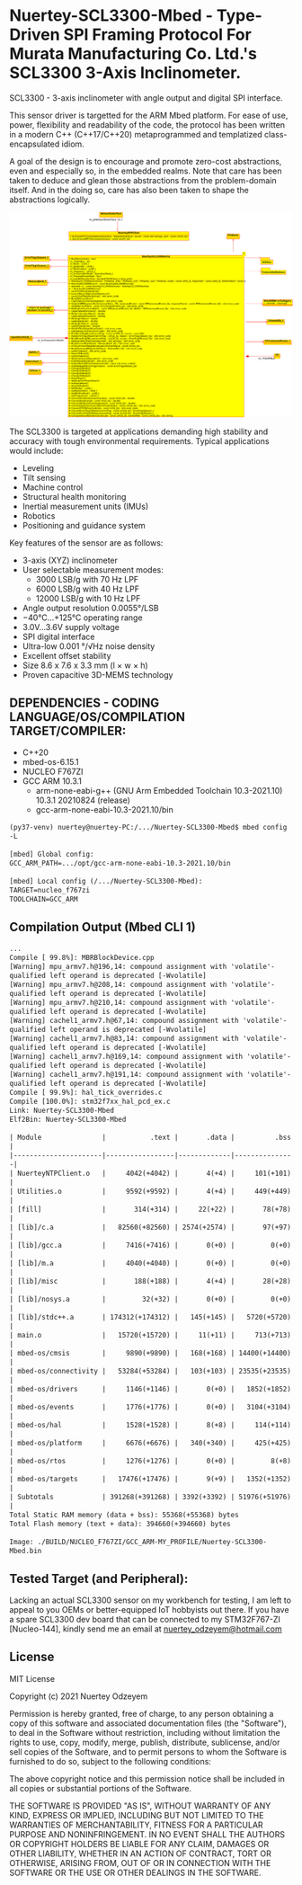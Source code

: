 # Nuertey-SCL3300-Mbed - Type-Driven SPI Framing Protocol For Murata Manufacturing Co. Ltd.'s SCL3300 3-Axis Inclinometer.

SCL3300 - 3-axis inclinometer with angle output and digital SPI interface. 

This sensor driver is targetted for the ARM Mbed platform. For ease of use, power, flexibility and readability of the code, the protocol has been written in a modern C++ (C++17/C++20) metaprogrammed and templatized class-encapsulated idiom. 

A goal of the design is to encourage and promote zero-cost abstractions, even and especially so, in the embedded realms. Note that care has been taken to deduce and glean those abstractions from the problem-domain itself. And in the doing so, care has also been taken to shape the abstractions logically.

![SCL3300 Sensor Driver Class Diagram](https://github.com/nuertey/RandomArtifacts/blob/master/NuerteySCL3300Device2.png?raw=true)

The SCL3300 is targeted at applications demanding high stability and accuracy with tough environmental requirements. Typical applications would include:
 
  - Leveling
  - Tilt sensing
  - Machine control
  - Structural health monitoring
  - Inertial measurement units (IMUs)
  - Robotics
  - Positioning and guidance system
 
Key features of the sensor are as follows:
 
  - 3-axis (XYZ) inclinometer
  - User selectable measurement modes:
    - 3000 LSB/g with 70 Hz LPF
    - 6000 LSB/g with 40 Hz LPF
    - 12000 LSB/g with 10 Hz LPF
  - Angle output resolution 0.0055°/LSB
  - −40°C…+125°C operating range
  - 3.0V…3.6V supply voltage
  - SPI digital interface
  - Ultra-low 0.001 °/√Hz noise density
  - Excellent offset stability
  - Size 8.6 x 7.6 x 3.3 mm (l × w × h)
  - Proven capacitive 3D-MEMS technology

## DEPENDENCIES - CODING LANGUAGE/OS/COMPILATION TARGET/COMPILER:
  - C++20
  - mbed-os-6.15.1
  - NUCLEO F767ZI
  - GCC ARM 10.3.1
    - arm-none-eabi-g++ (GNU Arm Embedded Toolchain 10.3-2021.10) 10.3.1 20210824 (release)
    - gcc-arm-none-eabi-10.3-2021.10/bin

```console 
(py37-venv) nuertey@nuertey-PC:/.../Nuertey-SCL3300-Mbed$ mbed config -L

[mbed] Global config:
GCC_ARM_PATH=.../opt/gcc-arm-none-eabi-10.3-2021.10/bin

[mbed] Local config (/.../Nuertey-SCL3300-Mbed):
TARGET=nucleo_f767zi
TOOLCHAIN=GCC_ARM
```
 
## Compilation Output (Mbed CLI 1)

```console
...
Compile [ 99.8%]: MBRBlockDevice.cpp
[Warning] mpu_armv7.h@196,14: compound assignment with 'volatile'-qualified left operand is deprecated [-Wvolatile]
[Warning] mpu_armv7.h@208,14: compound assignment with 'volatile'-qualified left operand is deprecated [-Wvolatile]
[Warning] mpu_armv7.h@210,14: compound assignment with 'volatile'-qualified left operand is deprecated [-Wvolatile]
[Warning] cachel1_armv7.h@67,14: compound assignment with 'volatile'-qualified left operand is deprecated [-Wvolatile]
[Warning] cachel1_armv7.h@83,14: compound assignment with 'volatile'-qualified left operand is deprecated [-Wvolatile]
[Warning] cachel1_armv7.h@169,14: compound assignment with 'volatile'-qualified left operand is deprecated [-Wvolatile]
[Warning] cachel1_armv7.h@191,14: compound assignment with 'volatile'-qualified left operand is deprecated [-Wvolatile]
Compile [ 99.9%]: hal_tick_overrides.c
Compile [100.0%]: stm32f7xx_hal_pcd_ex.c
Link: Nuertey-SCL3300-Mbed
Elf2Bin: Nuertey-SCL3300-Mbed

| Module               |           .text |       .data |          .bss |
|----------------------|-----------------|-------------|---------------|
| NuerteyNTPClient.o   |     4042(+4042) |       4(+4) |     101(+101) |
| Utilities.o          |     9592(+9592) |       4(+4) |     449(+449) |
| [fill]               |       314(+314) |     22(+22) |       78(+78) |
| [lib]/c.a            |   82560(+82560) | 2574(+2574) |       97(+97) |
| [lib]/gcc.a          |     7416(+7416) |       0(+0) |         0(+0) |
| [lib]/m.a            |     4040(+4040) |       0(+0) |         0(+0) |
| [lib]/misc           |       188(+188) |       4(+4) |       28(+28) |
| [lib]/nosys.a        |         32(+32) |       0(+0) |         0(+0) |
| [lib]/stdc++.a       | 174312(+174312) |   145(+145) |   5720(+5720) |
| main.o               |   15720(+15720) |     11(+11) |     713(+713) |
| mbed-os/cmsis        |     9890(+9890) |   168(+168) | 14400(+14400) |
| mbed-os/connectivity |   53284(+53284) |   103(+103) | 23535(+23535) |
| mbed-os/drivers      |     1146(+1146) |       0(+0) |   1852(+1852) |
| mbed-os/events       |     1776(+1776) |       0(+0) |   3104(+3104) |
| mbed-os/hal          |     1528(+1528) |       8(+8) |     114(+114) |
| mbed-os/platform     |     6676(+6676) |   340(+340) |     425(+425) |
| mbed-os/rtos         |     1276(+1276) |       0(+0) |         8(+8) |
| mbed-os/targets      |   17476(+17476) |       9(+9) |   1352(+1352) |
| Subtotals            | 391268(+391268) | 3392(+3392) | 51976(+51976) |
Total Static RAM memory (data + bss): 55368(+55368) bytes
Total Flash memory (text + data): 394660(+394660) bytes

Image: ./BUILD/NUCLEO_F767ZI/GCC_ARM-MY_PROFILE/Nuertey-SCL3300-Mbed.bin
```

## Tested Target (and Peripheral):

Lacking an actual SCL3300 sensor on my workbench for testing, I am left to appeal to you OEMs or better-equipped IoT hobbyists out there. If you have a spare SCL3300 dev board that can be connected to my STM32F767-ZI [Nucleo-144], kindly send me an email at nuertey_odzeyem@hotmail.com 


## License
MIT License

Copyright (c) 2021 Nuertey Odzeyem

Permission is hereby granted, free of charge, to any person obtaining a copy
of this software and associated documentation files (the "Software"), to deal
in the Software without restriction, including without limitation the rights
to use, copy, modify, merge, publish, distribute, sublicense, and/or sell
copies of the Software, and to permit persons to whom the Software is
furnished to do so, subject to the following conditions:

The above copyright notice and this permission notice shall be included in all
copies or substantial portions of the Software.

THE SOFTWARE IS PROVIDED "AS IS", WITHOUT WARRANTY OF ANY KIND, EXPRESS OR
IMPLIED, INCLUDING BUT NOT LIMITED TO THE WARRANTIES OF MERCHANTABILITY,
FITNESS FOR A PARTICULAR PURPOSE AND NONINFRINGEMENT. IN NO EVENT SHALL THE
AUTHORS OR COPYRIGHT HOLDERS BE LIABLE FOR ANY CLAIM, DAMAGES OR OTHER
LIABILITY, WHETHER IN AN ACTION OF CONTRACT, TORT OR OTHERWISE, ARISING FROM,
OUT OF OR IN CONNECTION WITH THE SOFTWARE OR THE USE OR OTHER DEALINGS IN THE
SOFTWARE.
